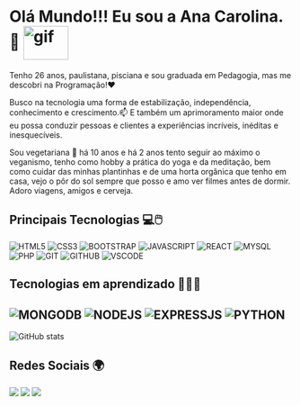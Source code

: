 # Olá Mundo!!! Eu sou a Ana Carolina. 👋   <img align="center" alt="gif" height="60" width="80" src="https://media.tenor.com/images/5921a2d48c5bd58023e4432fbb85d88c/tenor.gif">


Tenho 26 anos, paulistana, pisciana e sou graduada em Pedagogia, mas me descobri na Programação!❤️

Busco na tecnologia uma forma de estabilização, independência, conhecimento e crescimento.📫  E também um aprimoramento maior onde eu possa conduzir pessoas e clientes a experiências incríveis, inéditas e inesquecíveis.

Sou vegetariana 🌱 há 10 anos e há 2 anos tento seguir ao máximo o veganismo, tenho como hobby a prática do yoga e da meditação, bem como cuidar das minhas plantinhas e de uma horta orgânica que tenho em casa, vejo o pôr do sol sempre que posso e amo ver filmes antes de dormir. Adoro viagens, amigos e cerveja. 



## Principais Tecnologias 💻🖱️
![HTML5](https://img.shields.io/badge/-HTML5-E34F26?style=flat&logo=html5&logoColor=white) 
![CSS3](https://img.shields.io/badge/-CSS3-%231572B6?style=flat-square&logo=css3)
![BOOTSTRAP](https://img.shields.io/badge/-Bootstrap-563D7C?style=flat&logo=bootstrap&logoColor=white)
![JAVASCRIPT](https://img.shields.io/badge/-JavaScript-eed718?style=flat&logo=javascript&logoColor=ffffff)
![REACT](https://img.shields.io/badge/-React-000000?style=flat&logo=react&logoColor=00c8ff)
![MYSQL](https://img.shields.io/badge/-MySQL-F29111?style=flat&logo=mysql&logoColor=FFFFFF)
![PHP](https://img.shields.io/badge/-PHP-8892BF?style=flat-square&logo=PHP&logoColor=ffffff)
![GIT](http://img.shields.io/badge/-Git-F1502F?style=flat&logo=git&logoColor=FFFFFF)
![GITHUB](http://img.shields.io/badge/-Github-000000?style=flat&logo=github&logoColor=FFFFFF)
![VSCODE](http://img.shields.io/badge/-VS%20Code-007ACC?style=flat&logo=visual%20studio%20code&logoColor=white)
 

## Tecnologias em aprendizado 👩🏻‍💻
![MONGODB](https://img.shields.io/badge/-MongoDB-4DB33D?style=flat&logo=mongodb&logoColor=FFFFFF)
![NODEJS](https://img.shields.io/badge/-Node.js-3C873A?style=flat&logo=Node.js&logoColor=white)
![EXPRESSJS](https://img.shields.io/badge/-Express.js-787878?style=flat)
![PYTHON](https://img.shields.io/badge/-Python-black?style=flat&logo=python&logoColor=white) 
---


![GitHub stats](https://github-readme-stats.vercel.app/api?username=caroolnascimento)


## Redes Sociais 🌍

<div>
  <a href = "mailto: nascimento559@gmail.com"><img src="https://img.shields.io/badge/-Gmail-%23EA4335?style=for-the-badge&logo=gmail&logoColor=white" target="_blank"></a>
  <a href="https://www.linkedin.com/in/ana-carolina-nascimento-864365160/" target="_blank"><img src="https://img.shields.io/badge/-LinkedIn-%230077B5?style=for-the-badge&logo=linkedin&logoColor=white" target="_blank"></a>
    <a href="https://instagram.com/caroolnascimento" target="_blank"><img src="https://img.shields.io/badge/-Instagram-%23E4405F?style=for-the-badge&logo=instagram&logoColor=white" target="_blank"></a>
</div>